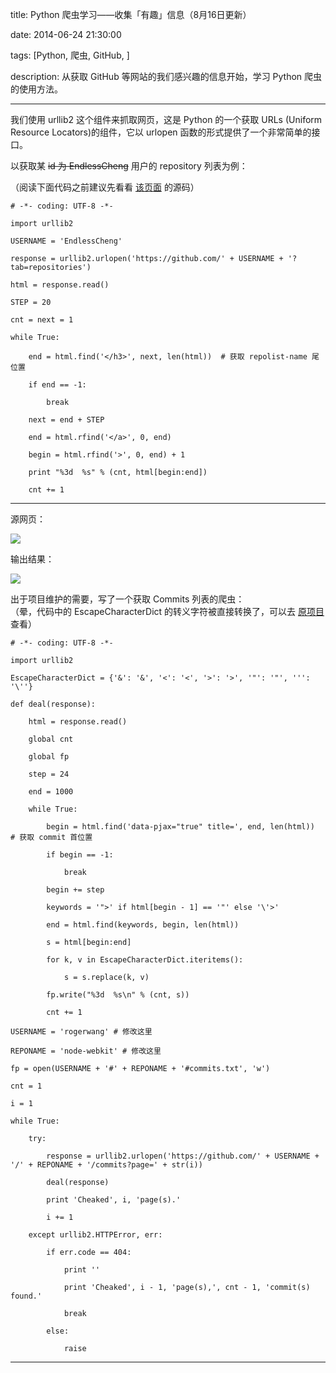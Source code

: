 title: Python 爬虫学习——收集「有趣」信息（8月16日更新）

date: 2014-06-24 21:30:00

tags: [Python, 爬虫, GitHub, ]

description: 从获取 GitHub 等网站的我们感兴趣的信息开始，学习 Python 爬虫的使用方法。

---
我们使用 urllib2 这个组件来抓取网页，这是 Python 的一个获取 URLs (Uniform Resource Locators)的组件，它以 urlopen 函数的形式提供了一个非常简单的接口。

以获取某 <del>id 为 EndlessCheng</del> 用户的 repository 列表为例：

（阅读下面代码之前建议先看看 [该页面](https://github.com/EndlessCheng?tab=repositories) 的源码）
    
    
    # -*- coding: UTF-8 -*-
    
    import urllib2
    
    USERNAME = 'EndlessCheng'
    
    response = urllib2.urlopen('https://github.com/' + USERNAME + '?tab=repositories')  
    
    html = response.read()  
    
    STEP = 20
    
    cnt = next = 1
    
    while True:
    
        end = html.find('</h3>', next, len(html))  # 获取 repolist-name 尾位置
    
        if end == -1:
    
            break
    
        next = end + STEP
    
        end = html.rfind('</a>', 0, end) 
    
        begin = html.rfind('>', 0, end) + 1
    
        print "%3d  %s" % (cnt, html[begin:end])
    
        cnt += 1  
  
---  
  
源网页：

![](http://endless.qiniudn.com/blogrepo.png)

输出结果：

![](http://endless.qiniudn.com/blogoutput.png)

出于项目维护的需要，写了一个获取 Commits 列表的爬虫：  
（晕，代码中的 EscapeCharacterDict 的转义字符被直接转换了，可以去 [原项目](https://github.com/EndlessCheng/Commits-Crawler/blob/master/Core.py) 查看）
    
    
    # -*- coding: UTF-8 -*-
    
    import urllib2
    
    EscapeCharacterDict = {'&': '&', '<': '<', '>': '>', '"': '"', ''': '\''}
    
    def deal(response):
    
        html = response.read()
    
        global cnt
    
        global fp
    
        step = 24
    
        end = 1000
    
        while True:
    
            begin = html.find('data-pjax="true" title=', end, len(html))  # 获取 commit 首位置
    
            if begin == -1:
    
                break
    
            begin += step
    
            keywords = '">' if html[begin - 1] == '"' else '\'>'
    
            end = html.find(keywords, begin, len(html))
    
            s = html[begin:end]
    
            for k, v in EscapeCharacterDict.iteritems():
    
                s = s.replace(k, v)
    
            fp.write("%3d  %s\n" % (cnt, s))
    
            cnt += 1
    
    USERNAME = 'rogerwang' # 修改这里
    
    REPONAME = 'node-webkit' # 修改这里
    
    fp = open(USERNAME + '#' + REPONAME + '#commits.txt', 'w')
    
    cnt = 1
    
    i = 1
    
    while True:
    
        try:
    
            response = urllib2.urlopen('https://github.com/' + USERNAME + '/' + REPONAME + '/commits?page=' + str(i))
    
            deal(response)
    
            print 'Cheaked', i, 'page(s).'
    
            i += 1
    
        except urllib2.HTTPError, err:
    
            if err.code == 404:
    
                print ''
    
                print 'Cheaked', i - 1, 'page(s),', cnt - 1, 'commit(s) found.'
    
                break
    
            else:
    
                raise  
  
---
